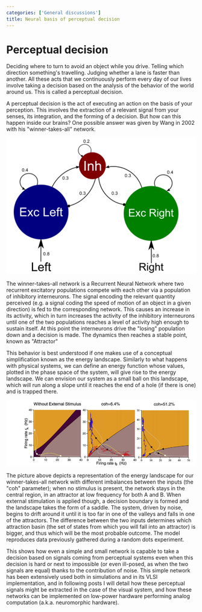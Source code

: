 ```yaml
---
categories: ['General discussions']
title: Neural basis of perceptual decision
---
```


# Perceptual decision

Deciding where to turn to avoid an object while you drive.
Telling which direction something's travelling. Judging
whether a lane is faster than another. All these acts that
we continuously perform every day of our lives involve
taking a decision based on the analysis of the behavior
of the world around us. This is called a perceptual decision.

A perceptual decision is the act of executing an action on
the basis of your perception. This involves the extraction
of a relevant signal from your senses, its integration, and the
forming of a decision. But how can this happen inside our brains? One possible answer was given by Wang in 2002 with his "winner-takes-all" network.

<img src="/assets/wta_net_desc.png">

The winner-takes-all network is a Recurrent Neural Network
where two recurrent excitatory populations compete with each
other via a population of inhibitory interneurons. The signal
encoding the relevant quantity perceived (e.g. a signal coding
  the speed of motion of an object in a given direction) is fed
  to the corresponding network. This causes an increase in its
  activity, which in turn increases the activity of the inhibitory interneurons until one of the two populations
  reaches a level of activity high enough to sustain itself. At this point the interneurons drive the "losing" population down and a decision is made. The dynamics then reaches a stable point, known as "Attractor"

This behavior is best understood if one makes use of a conceptual simplification known as the energy landscape. Similarly to what happens with physical systems, we can define an energy function whose values, plotted in the phase space of the system, will give rise to the energy landscape. We can envision our system as a small ball on this landscape, which will run along a slope until it reaches the end of a hole (if there is one) and is trapped there.

<img src="/assets/landscape.png">

The picture above depicts a representation of the energy landscape for our winner-takes-all network with different imbalances between the inputs (the "coh" parameter); when no stimulus is present, the network stays in the central region, in an attractor at low frequency for both A and B. When external stimulation is applied though, a decision boundary is formed and the landscape takes the form of a saddle. The system, driven by noise, begins to drift around it until it is too far in one of the valleys and falls in one of the attractors. The difference between the two inputs determines which attraction basin (the set of states from which you will fall into an attractor) is bigger, and thus which will be the most probable outcome. The model reproduces data previously gathered during a random dots experiment.

This shows how even a simple and small network is capable to take a decision based on signals coming from perceptual systems even when this decision is hard or next to impossible (or even ill-posed, as when the two signals are equal) thanks to the contribution of noise. This simple network has been extensively used both in simulations and in its VLSI implementation, and in following posts I will detail how these perceptual signals might be extracted in the case of the visual system, and how these networks can be implemented on low-power hardware performing analog computation (a.k.a. neuromorphic hardware).
